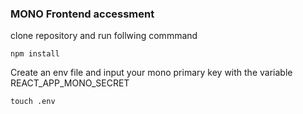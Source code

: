 ### MONO Frontend accessment

clone repository and run follwing commmand

```
npm install
```

Create an env file and input your mono primary key with the variable REACT_APP_MONO_SECRET

```
touch .env
```
